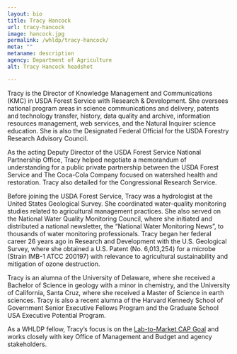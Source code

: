 ```yaml
---
layout: bio
title: Tracy Hancock
url: tracy-hancock
image: hancock.jpg
permalink: /whldp/tracy-hancock/
meta: ""
metaname: description
agency: Department of Agriculture
alt: Tracy Hancock headshot

---
```


Tracy is the Director of Knowledge Management and Communications (KMC) in USDA Forest Service with Research & Development. She oversees national program areas in science communications and delivery, patents and technology transfer, history, data quality and archive, information resources management, web services, and the Natural Inquirer science education. She is also the Designated Federal Official for the USDA Forestry Research Advisory Council.

As the acting Deputy Director of the USDA Forest Service National Partnership Office, Tracy helped negotiate a memorandum of understanding for a public private partnership between the USDA Forest Service and The Coca-Cola Company focused on watershed health and restoration. Tracy also detailed for the Congressional Research Service.

Before joining the USDA Forest Service, Tracy was a hydrologist at the United States Geological Survey. She coordinated water-quality monitoring studies related to agricultural management practices. She also served on the National Water Quality Monitoring Council, where she initiated and distributed a national newsletter, the “National Water Monitoring News”, to thousands of water monitoring professionals. Tracy began her federal career 26 years ago in Research and Development with the U.S. Geological Survey, where she obtained a U.S. Patent (No. 6,013,254) for a microbe (Strain IMB-1 ATCC 200197) with relevance to agricultural sustainability and mitigation of ozone destruction.

Tracy is an alumna of the University of Delaware, where she received a Bachelor of Science in geology with a minor in chemistry, and the University of California, Santa Cruz, where she received a Master of Science in earth sciences. Tracy is also a recent alumna of the Harvard Kennedy School of Government Senior Executive Fellows Program and the Graduate School USA Executive Potential Program. 

As a WHLDP fellow, Tracy’s focus is on the [Lab-to-Market CAP Goal](https://www.performance.gov/CAP/lab-to-market/) and works closely with key Office of Management and Budget and agency stakeholders.
